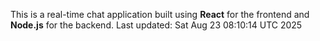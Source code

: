 This is a real-time chat application built using **React** for the frontend and **Node.js** for the backend.
Last updated: Sat Aug 23 08:10:14 UTC 2025
